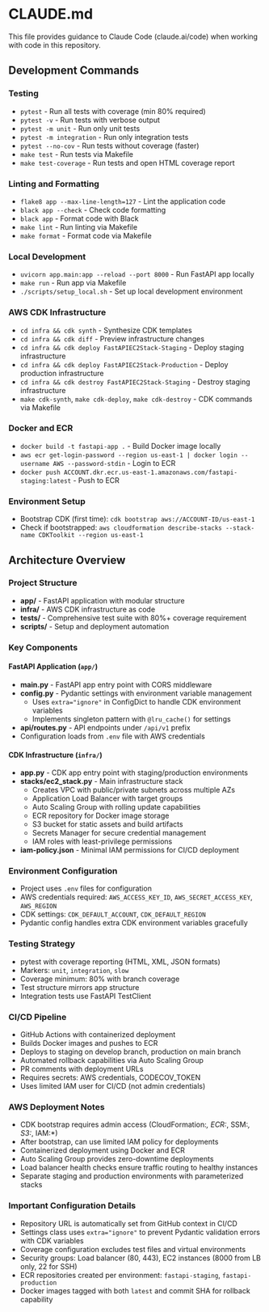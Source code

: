 # CLAUDE.md

This file provides guidance to Claude Code (claude.ai/code) when working with code in this repository.

## Development Commands

### Testing
- `pytest` - Run all tests with coverage (min 80% required)
- `pytest -v` - Run tests with verbose output
- `pytest -m unit` - Run only unit tests
- `pytest -m integration` - Run only integration tests
- `pytest --no-cov` - Run tests without coverage (faster)
- `make test` - Run tests via Makefile
- `make test-coverage` - Run tests and open HTML coverage report

### Linting and Formatting
- `flake8 app --max-line-length=127` - Lint the application code
- `black app --check` - Check code formatting
- `black app` - Format code with Black
- `make lint` - Run linting via Makefile
- `make format` - Format code via Makefile

### Local Development
- `uvicorn app.main:app --reload --port 8000` - Run FastAPI app locally
- `make run` - Run app via Makefile
- `./scripts/setup_local.sh` - Set up local development environment

### AWS CDK Infrastructure
- `cd infra && cdk synth` - Synthesize CDK templates
- `cd infra && cdk diff` - Preview infrastructure changes
- `cd infra && cdk deploy FastAPIEC2Stack-Staging` - Deploy staging infrastructure
- `cd infra && cdk deploy FastAPIEC2Stack-Production` - Deploy production infrastructure
- `cd infra && cdk destroy FastAPIEC2Stack-Staging` - Destroy staging infrastructure
- `make cdk-synth`, `make cdk-deploy`, `make cdk-destroy` - CDK commands via Makefile

### Docker and ECR
- `docker build -t fastapi-app .` - Build Docker image locally
- `aws ecr get-login-password --region us-east-1 | docker login --username AWS --password-stdin` - Login to ECR
- `docker push ACCOUNT.dkr.ecr.us-east-1.amazonaws.com/fastapi-staging:latest` - Push to ECR

### Environment Setup
- Bootstrap CDK (first time): `cdk bootstrap aws://ACCOUNT-ID/us-east-1`
- Check if bootstrapped: `aws cloudformation describe-stacks --stack-name CDKToolkit --region us-east-1`

## Architecture Overview

### Project Structure
- **app/** - FastAPI application with modular structure
- **infra/** - AWS CDK infrastructure as code
- **tests/** - Comprehensive test suite with 80%+ coverage requirement
- **scripts/** - Setup and deployment automation

### Key Components

#### FastAPI Application (`app/`)
- **main.py** - FastAPI app entry point with CORS middleware
- **config.py** - Pydantic settings with environment variable management
  - Uses `extra="ignore"` in ConfigDict to handle CDK environment variables
  - Implements singleton pattern with `@lru_cache()` for settings
- **api/routes.py** - API endpoints under `/api/v1` prefix
- Configuration loads from `.env` file with AWS credentials

#### CDK Infrastructure (`infra/`)
- **app.py** - CDK app entry point with staging/production environments
- **stacks/ec2_stack.py** - Main infrastructure stack
  - Creates VPC with public/private subnets across multiple AZs
  - Application Load Balancer with target groups
  - Auto Scaling Group with rolling update capabilities
  - ECR repository for Docker image storage
  - S3 bucket for static assets and build artifacts
  - Secrets Manager for secure credential management
  - IAM roles with least-privilege permissions
- **iam-policy.json** - Minimal IAM permissions for CI/CD deployment

### Environment Configuration
- Project uses `.env` files for configuration
- AWS credentials required: `AWS_ACCESS_KEY_ID`, `AWS_SECRET_ACCESS_KEY`, `AWS_REGION`
- CDK settings: `CDK_DEFAULT_ACCOUNT`, `CDK_DEFAULT_REGION`
- Pydantic config handles extra CDK environment variables gracefully

### Testing Strategy
- pytest with coverage reporting (HTML, XML, JSON formats)
- Markers: `unit`, `integration`, `slow`
- Coverage minimum: 80% with branch coverage
- Test structure mirrors app structure
- Integration tests use FastAPI TestClient

### CI/CD Pipeline
- GitHub Actions with containerized deployment
- Builds Docker images and pushes to ECR
- Deploys to staging on develop branch, production on main branch
- Automated rollback capabilities via Auto Scaling Group
- PR comments with deployment URLs
- Requires secrets: AWS credentials, CODECOV_TOKEN
- Uses limited IAM user for CI/CD (not admin credentials)

### AWS Deployment Notes
- CDK bootstrap requires admin access (CloudFormation:*, ECR:*, SSM:*, S3:*, IAM:*)
- After bootstrap, can use limited IAM policy for deployments
- Containerized deployment using Docker and ECR
- Auto Scaling Group provides zero-downtime deployments
- Load balancer health checks ensure traffic routing to healthy instances
- Separate staging and production environments with parameterized stacks

### Important Configuration Details
- Repository URL is automatically set from GitHub context in CI/CD
- Settings class uses `extra="ignore"` to prevent Pydantic validation errors with CDK variables
- Coverage configuration excludes test files and virtual environments
- Security groups: Load balancer (80, 443), EC2 instances (8000 from LB only, 22 for SSH)
- ECR repositories created per environment: `fastapi-staging`, `fastapi-production`
- Docker images tagged with both `latest` and commit SHA for rollback capability